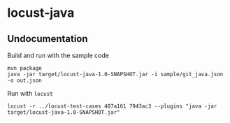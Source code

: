 # locust-java

## Undocumentation

Build and run with the sample code
```shell
mvn package
java -jar target/locust-java-1.0-SNAPSHOT.jar -i sample/git_java.json -o out.json 
```

Run with `locust`
```shell
locust -r ../locust-test-cases 407a161 7943ac3 --plugins "java -jar target/locust-java-1.0-SNAPSHOT.jar"
```